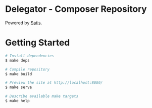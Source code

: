 # Delegator - Composer Repository

Powered by [Satis][satis].

# Getting Started

```bash
# Install dependencies
$ make deps

# Compile repository
$ make build

# Preview the site at http://localhost:8080/
$ make serve

# Describe available make targets
$ make help
```

[gh-pages-branch]: https://github.com/delegator/composer-repo/tree/gh-pages
[github-pages]: https://pages.github.com/
[satis]: https://github.com/composer/satis
